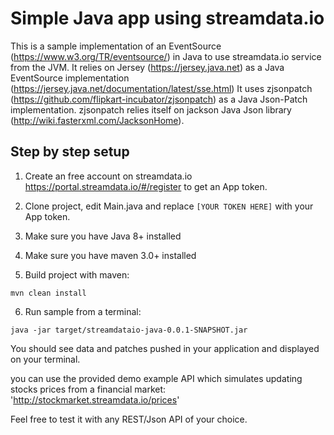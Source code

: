 # Simple Java app using streamdata.io

This is a sample implementation of an EventSource (https://www.w3.org/TR/eventsource/) in Java to use streamdata.io service from the JVM. It relies on Jersey (https://jersey.java.net) as a Java EventSource implementation (https://jersey.java.net/documentation/latest/sse.html) It uses zjsonpatch (https://github.com/flipkart-incubator/zjsonpatch) as a Java Json-Patch implementation. zjsonpatch relies itself on jackson Java Json library (http://wiki.fasterxml.com/JacksonHome).

## Step by step setup

1. Create an free account on streamdata.io https://portal.streamdata.io/#/register to get an App token.

2. Clone project, edit Main.java and replace ```[YOUR TOKEN HERE]``` with your App token.

3. Make sure you have Java 8+ installed

4. Make sure you have maven 3.0+ installed

5. Build project with maven:

  ```
  mvn clean install
  ```

6. Run sample from a terminal:

  ```
  java -jar target/streamdataio-java-0.0.1-SNAPSHOT.jar
  ```  

You should see data and patches pushed in your application and displayed on your terminal.

you can use the provided demo example API which simulates updating stocks prices from a financial market:
'http://stockmarket.streamdata.io/prices'

Feel free to test it with any REST/Json API of your choice.
